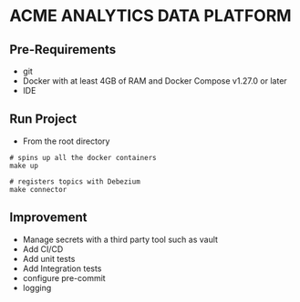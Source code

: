 # ACME ANALYTICS DATA PLATFORM

## Pre-Requirements 
- git
- Docker with at least 4GB of RAM and Docker Compose v1.27.0 or later
- IDE

## Run Project
- From the root directory
```
# spins up all the docker containers
make up 

# registers topics with Debezium
make connector 

```


## Improvement 
- Manage secrets with a third party tool such as vault
- Add CI/CD
- Add unit tests
- Add Integration tests
- configure pre-commit
- logging